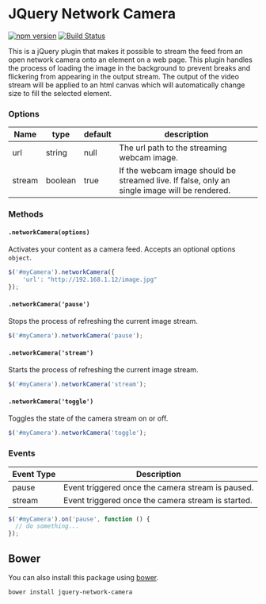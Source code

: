 # JQuery Network Camera

[![npm version](https://badge.fury.io/js/jquery-network-camera.svg)](https://www.npmjs.com/package/jquery-network-camera)
[![Build Status](https://travis-ci.org/gunthercox/jquery-network-camera.svg)](https://travis-ci.org/gunthercox/jquery-network-camera)

This is a jQuery plugin that makes it possible to stream the feed from an open network camera onto an element on a web page. This plugin handles the process of loading the image in the background to prevent breaks and flickering from appearing in the output stream. The output of the video stream will be applied to an html canvas which will automatically change size to fill the selected element.

### Options

| Name | type | default | description |
|------|------|---------|-------------|
| url  | string | null | The url path to the streaming webcam image. |
| stream | boolean | true | If the webcam image should be streamed live. If false, only an single image will be rendered. |

### Methods

#### `.networkCamera(options)`

Activates your content as a camera feed. Accepts an optional options `object`.

```javascript
$('#myCamera').networkCamera({
    'url': "http://192.168.1.12/image.jpg"
});
```

#### `.networkCamera('pause')`

Stops the process of refreshing the current image stream.

```javascript
$('#myCamera').networkCamera('pause');
```

#### `.networkCamera('stream')`

Starts the process of refreshing the current image stream.

```javascript
$('#myCamera').networkCamera('stream');
```

#### `.networkCamera('toggle')`

Toggles the state of the camera stream on or off.

```javascript
$('#myCamera').networkCamera('toggle');
```

### Events
|  Event Type  |  Description  |
|--------------|---------------|
|     pause    | Event triggered once the camera stream is paused. |
|    stream    | Event triggered once the camera stream is started. |

```javascript
$('#myCamera').on('pause', function () {
  // do something...
});
```

## Bower

You can also install this package using [bower](http://bower.io/).

```
bower install jquery-network-camera
```
